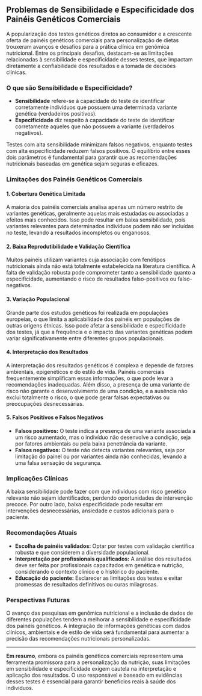 ## Problemas de Sensibilidade e Especificidade dos Painéis Genéticos Comerciais

A popularização dos testes genéticos diretos ao consumidor e a crescente oferta de painéis genéticos comerciais para personalização de dietas trouxeram avanços e desafios para a prática clínica em genômica nutricional. Entre os principais desafios, destacam-se as limitações relacionadas à sensibilidade e especificidade desses testes, que impactam diretamente a confiabilidade dos resultados e a tomada de decisões clínicas.

### O que são Sensibilidade e Especificidade?

- **Sensibilidade** refere-se à capacidade do teste de identificar corretamente indivíduos que possuem uma determinada variante genética (verdadeiros positivos).
- **Especificidade** diz respeito à capacidade do teste de identificar corretamente aqueles que não possuem a variante (verdadeiros negativos).

Testes com alta sensibilidade minimizam falsos negativos, enquanto testes com alta especificidade reduzem falsos positivos. O equilíbrio entre esses dois parâmetros é fundamental para garantir que as recomendações nutricionais baseadas em genética sejam seguras e eficazes.

### Limitações dos Painéis Genéticos Comerciais

#### 1. **Cobertura Genética Limitada**

A maioria dos painéis comerciais analisa apenas um número restrito de variantes genéticas, geralmente aquelas mais estudadas ou associadas a efeitos mais conhecidos. Isso pode resultar em baixa sensibilidade, pois variantes relevantes para determinados indivíduos podem não ser incluídas no teste, levando a resultados incompletos ou enganosos.

#### 2. **Baixa Reprodutibilidade e Validação Científica**

Muitos painéis utilizam variantes cuja associação com fenótipos nutricionais ainda não está totalmente estabelecida na literatura científica. A falta de validação robusta pode comprometer tanto a sensibilidade quanto a especificidade, aumentando o risco de resultados falso-positivos ou falso-negativos.

#### 3. **Variação Populacional**

Grande parte dos estudos genéticos foi realizada em populações europeias, o que limita a aplicabilidade dos painéis em populações de outras origens étnicas. Isso pode afetar a sensibilidade e especificidade dos testes, já que a frequência e o impacto das variantes genéticas podem variar significativamente entre diferentes grupos populacionais.

#### 4. **Interpretação dos Resultados**

A interpretação dos resultados genéticos é complexa e depende de fatores ambientais, epigenéticos e do estilo de vida. Painéis comerciais frequentemente simplificam essas informações, o que pode levar a recomendações inadequadas. Além disso, a presença de uma variante de risco não garante o desenvolvimento de uma condição, e a ausência não exclui totalmente o risco, o que pode gerar falsas expectativas ou preocupações desnecessárias.

#### 5. **Falsos Positivos e Falsos Negativos**

- **Falsos positivos:** O teste indica a presença de uma variante associada a um risco aumentado, mas o indivíduo não desenvolve a condição, seja por fatores ambientais ou pela baixa penetrância da variante.
- **Falsos negativos:** O teste não detecta variantes relevantes, seja por limitação do painel ou por variantes ainda não conhecidas, levando a uma falsa sensação de segurança.

### Implicações Clínicas

A baixa sensibilidade pode fazer com que indivíduos com risco genético relevante não sejam identificados, perdendo oportunidades de intervenção precoce. Por outro lado, baixa especificidade pode resultar em intervenções desnecessárias, ansiedade e custos adicionais para o paciente.

### Recomendações Atuais

- **Escolha de painéis validados:** Optar por testes com validação científica robusta e que considerem a diversidade populacional.
- **Interpretação por profissionais qualificados:** A análise dos resultados deve ser feita por profissionais capacitados em genética e nutrição, considerando o contexto clínico e o histórico do paciente.
- **Educação do paciente:** Esclarecer as limitações dos testes e evitar promessas de resultados definitivos ou curas milagrosas.

### Perspectivas Futuras

O avanço das pesquisas em genômica nutricional e a inclusão de dados de diferentes populações tendem a melhorar a sensibilidade e especificidade dos painéis genéticos. A integração de informações genéticas com dados clínicos, ambientais e de estilo de vida será fundamental para aumentar a precisão das recomendações nutricionais personalizadas.

---

**Em resumo**, embora os painéis genéticos comerciais representem uma ferramenta promissora para a personalização da nutrição, suas limitações em sensibilidade e especificidade exigem cautela na interpretação e aplicação dos resultados. O uso responsável e baseado em evidências desses testes é essencial para garantir benefícios reais à saúde dos indivíduos.
